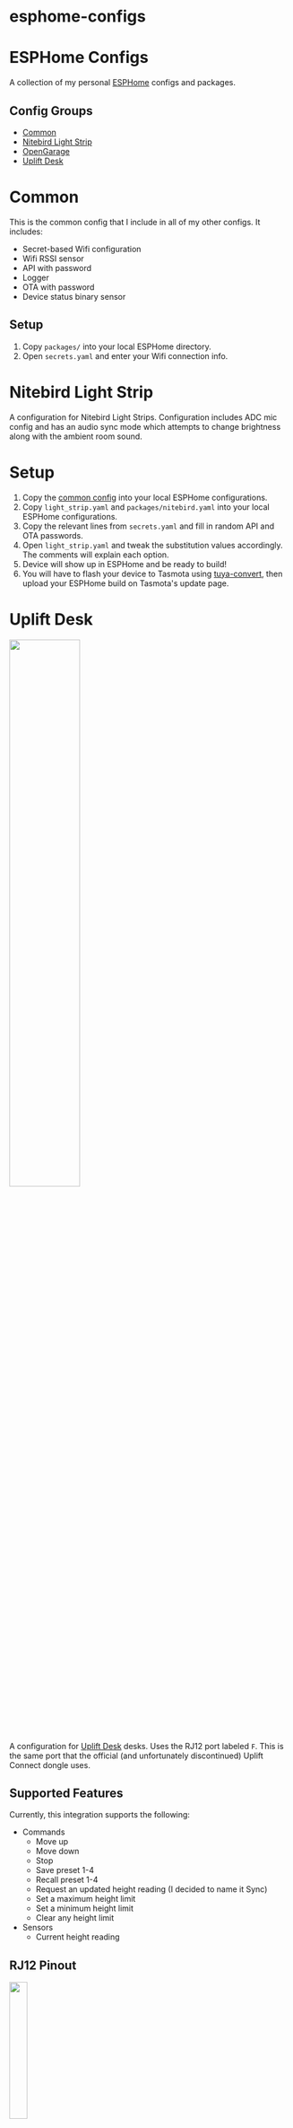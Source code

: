 # esphome-configs

# ESPHome Configs

A collection of my personal [ESPHome](https://esphome.io) configs and packages.

## Config Groups

- [Common](common)
- [Nitebird Light Strip](nitebird_light_strip)
- [OpenGarage](opengarage)
- [Uplift Desk](uplift_desk)

# Common

This is the common config that I include in all of my other configs. It includes:

- Secret-based Wifi configuration
- Wifi RSSI sensor
- API with password
- Logger
- OTA with password
- Device status binary sensor

## Setup

1. Copy `packages/` into your local ESPHome directory.
1. Open `secrets.yaml` and enter your Wifi connection info.

# Nitebird Light Strip

A configuration for Nitebird Light Strips. Configuration includes ADC mic config and has an audio sync mode which attempts to change brightness along with the ambient room sound.

# Setup

1. Copy the [common config](../common) into your local ESPHome configurations.
1. Copy `light_strip.yaml` and `packages/nitebird.yaml` into your local ESPHome configurations.
1. Copy the relevant lines from `secrets.yaml` and fill in random API and OTA passwords.
1. Open `light_strip.yaml` and tweak the substitution values accordingly. The comments will explain each option.
1. Device will show up in ESPHome and be ready to build!
1. You will have to flash your device to Tasmota using [tuya-convert](https://github.com/ct-Open-Source/tuya-convert), then upload your ESPHome build on Tasmota's update page.

# Uplift Desk

<img src="../../assets/uplift_desk/home-assistant.png?raw=true" width="50%">

A configuration for [Uplift Desk](https://www.upliftdesk.com/) desks. Uses the RJ12 port labeled `F`. This is the same port that the official (and unfortunately discontinued) Uplift Connect dongle uses.

## Supported Features

Currently, this integration supports the following:

- Commands
  - Move up
  - Move down
  - Stop
  - Save preset 1-4
  - Recall preset 1-4
  - Request an updated height reading (I decided to name it Sync)
  - Set a maximum height limit
  - Set a minimum height limit
  - Clear any height limit
- Sensors
  - Current height reading

## RJ12 Pinout

<img src="../../assets/uplift_desk/desk-pinout.jpg?raw=true" style="width: 25%">

I found the Uplift Connect dongle pinout via the [FCC filing](https://fccid.io/2ANKDJCP35NBLT/Internal-Photos/Internal-Photos-3727739) (Thanks to deadman96385 for sending that my way)

There are 6 PINs on the desk's RJ12 port. The first and sixth PIN are not needed. All communication occurs over UART and the ESP chip can be powered off of the 5v and GND PINs.
The port's pinout from left to right is as follows:

1. ? (Not known but not necessary)
1. GND
1. Tx
1. 5v
1. Rx
1. ? (Not known but not necessary)

## Hardware Setup

<img src="../../assets/uplift_desk/esp-wiring.jpg?raw=true" style="width: 25%">

My current hardware could use a little polish, but I mounted it under my desk and never have to see it so I don't mind for the moment!  
I use a NodeMCU in my setup. They can be powered off of 5v, so I directly power the ESP from the desk's 5v output.

## Software Setup

1. Copy the [common config](../common) into your local ESPHome configurations.
1. Copy `uplift_desk.yaml` and `packages/uplift_desk.yaml` into your local ESPHome configurations.
1. Copy the relevant lines from `secrets.yaml` and fill in random API and OTA passwords.
1. Open `uplift_desk.yaml` and tweak the substitution values accordingly. The comments will explain each option.
1. Device will show up in ESPHome and be ready to build!

## Planned Features

### Commands

I noticed a lot of the Uplift Desk UART commands correspond to the commands documented for a Jarvis desk in [phord/Jarvis](https://github.com/phord/Jarvis). I am still testing out some of these commands. Namely:

- Setting units (in, cm)
- Setting anti-collision sensitivity (high, medium, low)
- Reset
- Height calibration

I have implemented a "go to height" action locally, but it always ends up one or two inches off due to the speed of the desk. Slows down as it approaches a preset value. I would like to be able to do this when calling the "go to height" action, but I have not come across any indication that the desk supports speed values over UART. If it is not possible then I may be able to hone in the action by stopping it early, but so far it seems to be pretty inconsistent.

### Responses

- Sending a sync command makes the desk send its current height along with the saved heights of all 4 presets. I have not been able to decipher the preset heights. The values seem to be more precise than inches, with the second value as a decimal, but so far I have been unable to correlate them to actual height values or find any helpful calibration output. I will post a table of observed values below.

<details>
  <summary>Click to view observed prefix values</summary>

| Height | Response   |
|--------|------------|
| 25.3   | `20, 5`    |
| 25.3   | `20, 8`    |
| 25.3   | `20, 11`   |
| 25.3   | `20, 54`   |
| 28.3   | `25, 62`   |
| 28.3   | `25, 67`   |
| 28.3   | `25, 82`   |
| 35.1   | `37, 36`   |
| 37.8   | `41, 234`  |
| 37.9   | `42, 14`   |
| 39.9   | `45, 153`  |
| 39.9   | `45, 156`  |
| 40.0   | `45, 168`  |
| 42.4   | `50, 7`    |
| 42.8   | `50, 188`  |
| 42.9   | `50, 231`  |
| 43.0   | `51, 8`    |
| 43.1   | `51, 27`   |
| 43.2   | `51, 104`  |
| 50.8   | `64, 161`  |
| 50.8   | `64, 162`  |
</details>

## Sources

### Hardware

1.  ["2ANKDJCP35NBLT Bluetooth Box by ZHEJIANG JIECANG LINEAR MOTION TECHNOLOGY CO., LTD"](https://fccid.io/2ANKDJCP35NBLT). (2018, January 25). FCC ID. Retrieved January 19, 2021.
2.  [Jiecang Bluetooth Dongle Product Listing](https://en.jiecang.com/product/131.html). Retrieved January 19, 2021.

#### Images from deadman96385

1.  <https://imgur.com/a/MUbXwnM>
2.  <https://i.imgur.com/DyMf3Ee.jpg>
3.  <https://i.imgur.com/KtsWpVQ.jpg>
4.  <https://i.imgur.com/BS62C1E.jpg>
5.  <https://i.imgur.com/woWoQMe.jpg>
6.  <https://i.imgur.com/Lta5Nab.jpg>

### Software

1.  Justintout. (2020, April 16). GitHub - ["justintout/uplift-reconnect: A Flutter app to control Uplift desks with Uplift Connect BLE modules installed"](https://github.com/justintout/uplift-reconnect). GitHub. Retrieved January 19, 2021.
2.  Deadman96385. (2020, March 6). ["uplift_desk_controller_app/BluetoothHandler.java at a58bcadfb77ac993751758465f1cf20f71d6d8fd - deadman96385/uplift_desk_controller_app"](https://github.com/deadman96385/uplift_desk_controller_app/blob/a58bcadfb77ac993751758465f1cf20f71d6d8fd/app/src/main/java/com/deadman/uplift/BluetoothHandler.java). GitHub. Retrieved January 23, 2021.
3.  Phord. (2021, August 12). ["phord/Jarvis: Hacking the Jarvis standup desk from fully.com for home automation using an ESP8266 arduino interface"](https://github.com/phord/Jarvis). GitHub. Retrieved December 5, 2021.
4.  Ramot, Y. (2015, February 4). ["UpLift Desk wifi link"](https://hackaday.io/project/4173-uplift-desk-wifi-link). Hackaday.io.
5.  Horacek, L. (2019, April 14). ["Standing desk remote control"](https://hackaday.io/project/164931-standing-desk-remote-control). Hackaday.io.
6.  Hunleth, F. (2019, January 18). ["Nerves At Home: Controlling a Desk"](https://embedded-elixir.com/post/2019-01-18-nerves-at-home-desk-controller/). Embedded Elixir. Retrieved January 2021.